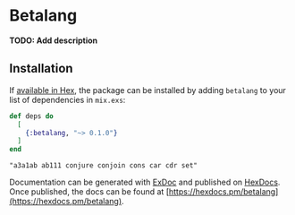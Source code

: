 # Betalang

**TODO: Add description**

## Installation

If [available in Hex](https://hex.pm/docs/publish), the package can be installed
by adding `betalang` to your list of dependencies in `mix.exs`:

```elixir
def deps do
  [
    {:betalang, "~> 0.1.0"}
  ]
end
```

```
"a3a1ab ab111 conjure conjoin cons car cdr set"
```

Documentation can be generated with [ExDoc](https://github.com/elixir-lang/ex_doc)
and published on [HexDocs](https://hexdocs.pm). Once published, the docs can
be found at [https://hexdocs.pm/betalang](https://hexdocs.pm/betalang).
